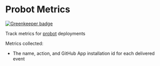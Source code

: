 # Probot Metrics

[![Greenkeeper badge](https://badges.greenkeeper.io/probot/metrics.svg)](https://greenkeeper.io/)

Track metrics for [probot](https://github.com/probot/probot) deployments

Metrics collected:

- The name, action, and GitHub App installation id for each delivered event
